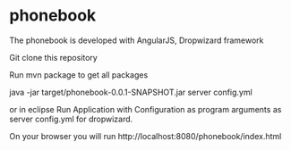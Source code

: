 # phonebook
The phonebook is developed with AngularJS, Dropwizard framework

Git clone this repository

Run mvn package to get all packages

java -jar target/phonebook-0.0.1-SNAPSHOT.jar server config.yml

or in eclipse Run Application with Configuration as program arguments as server config.yml for dropwizard.

On your browser you will run http://localhost:8080/phonebook/index.html

